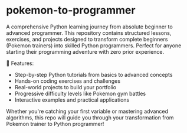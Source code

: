 # pokemon-to-programmer
A comprehensive Python learning journey from absolute beginner to advanced programmer. This repository contains structured lessons, exercises, and projects designed to transform complete beginners (Pokemon trainers) into skilled Python programmers. Perfect for anyone starting their programming adventure with zero prior experience.

🐍 Features:
- Step-by-step Python tutorials from basics to advanced concepts
- Hands-on coding exercises and challenges
- Real-world projects to build your portfolio
- Progressive difficulty levels like Pokemon gym battles
- Interactive examples and practical applications

Whether you're catching your first variable or mastering advanced algorithms, this repo will guide you through your transformation from Pokemon trainer to Python programmer!
